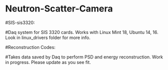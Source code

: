 # Neutron-Scatter-Camera

#SIS-sis3320:

#Daq system for SIS 3320 cards. Works with Linux Mint 18, Ubuntu 14, 16. Look in linux_drivers folder for more info.

#Reconstruction Codes:

#Takes data saved by Daq to perform PSD and energy reconstruction. Work in progress. Please update as you see fit.
